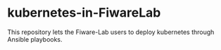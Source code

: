 # kubernetes-in-FiwareLab
This repository lets the Fiware-Lab users to deploy kubernetes through Ansible playbooks.
